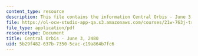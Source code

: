 ```yaml
---
content_type: resource
description: This file contains the information Central Orbis - June 3, 2480.
file: https://ol-ocw-studio-app-qa.s3.amazonaws.com/courses/21w-763j-transmedia-storytelling-modern-science-fiction-spring-2014/5b29f482637b73505cacc19a864b7fc6_MIT21W_763JS14_6-03-2480.pdf
file_type: application/pdf
resourcetype: Document
title: Central Orbis - June 3, 2480
uid: 5b29f482-637b-7350-5cac-c19a864b7fc6
---
```

